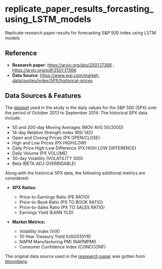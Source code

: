 # replicate_paper_results_forcasting_using_LSTM_models
Replicate research paper results for forecasting S&amp;P 500 index using LSTM models

## Reference

- **Research paper**: https://arxiv.org/abs/2501.17366 ; https://arxiv.org/pdf/2501.17366
- **Data Source**: https://www.wsj.com/market-data/quotes/index/SPX/historical-prices

[1]: https://arxiv.org/pdf/2501.17366
[2]: https://www.wsj.com/market-data/quotes/index/SPX/historical-prices

## Data Sources &amp; Features

The [dataset][2] used in the study is the daily values for the S&amp;P 500 (SPX) over the period of October 2013 to September 2014.
The historical SPX data include:

- 50 and 200-day Moving Averages (MOV AVG 50/200D)
- 14-day Relative Strength Index (RSI 14D)
- Open and Closing Prices (PX OPEN/CLOSE)
- High and Low Prices (PX HIGH/LOW)
- Daily Price High-Low Difference (PX HIGH LOW DIFFERENCE)
- Daily Volume (PX VOLUME)
- 30-day Volatility (VOLATILITY 30D)
- Beta (BETA ADJ OVERRIDABLE)
  
Along with the historical SPX data, the following additional metrics are considered:

- **SPX Ratios:**
  + Price-to-Earnings Ratio (PE RATIO)
  + Price-to-Book Ratio (PX TO BOOK RATIO)
  + Price-to-Sales Ratio (PX TO SALES RATIO)
  + Earnings Yield (EARN YLD)
  
- **Market Metrics:**
  + Volatility Index (VIX)
  + 10-Year Treasury Yield (USGG10YR)
  + NAPM Manufacturing PMI (NAPMPMI)
  + Consumer Confidence Index (CONCCONF)

The original data source used in the [reasearch paper][1] was gotten from [bloomberg](https://www.bloomberg.com/). 


